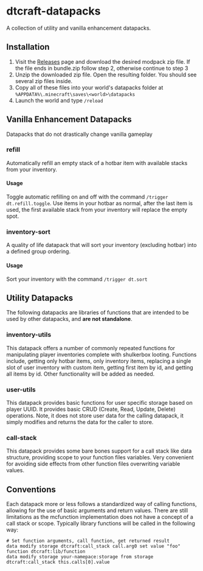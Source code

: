 # dtcraft-datapacks

A collection of utility and vanilla enhancement datapacks.

## Installation

1. Visit the [Releases](https://github.com/dthigpen/dtcraft-datapacks/releases) page and download the desired modpack zip file. If the file ends in bundle.zip follow step 2, otherwise continue to step 3
2. Unzip the downloaded zip file. Open the resulting folder. You should see several zip files inside.
3. Copy all of these files into your world's datapacks folder at `%APPDATA%\.minecraft\saves\<world>\datapacks`
4. Launch the world and type `/reload`

## Vanilla Enhancement Datapacks
Datapacks that do not drastically change vanilla gameplay

### refill
Automatically refill an empty stack of a hotbar item with available stacks from your inventory.

#### Usage
Toggle automatic refilling on and off with the command `/trigger dt.refill.toggle`.
Use items in your hotbar as normal, after the last item is used, the first available stack from your inventory will replace the empty spot.

### inventory-sort
A quality of life datapack that will sort your inventory (excluding hotbar) into a defined group ordering.

#### Usage
Sort your inventory with the command `/trigger dt.sort`

## Utility Datapacks
The following datapacks are libraries of functions that are intended to be used by other datapacks, and **are not standalone**.

### inventory-utils

This datapack offers a number of commonly repeated functions for manipulating player inventories complete with shulkerbox looting. Functions include, getting only hotbar items, only inventory items, replacing a single slot of user inventory with custom item, getting first item by id, and getting all items by id. Other functionality will be added as needed.

### user-utils

This datapack provides basic functions for user specific storage based on player UUID. It provides basic CRUD (Create, Read, Update, Delete) operations. Note, it does not store user data for the calling datapack, it simply modifies and returns the data for the caller to store.

### call-stack
This datapack provides some bare bones support for a call stack like data structure, providing scope to your function files variables. Very convenient for avoiding side effects from other function files overwriting variable values.

## Conventions
Each datapack more or less follows a standardized way of calling functions, allowing for the use of basic arguments and return values. There are still limitations as the mcfunction implementation does not have a concept of a call stack or scope. Typically library functions will be called in the following way:
```
# Set function arguments, call function, get returned result
data modify storage dtcraft:call_stack call.arg0 set value "foo"
function dtcraft:lib/function
data modify storage your-namepace:storage from storage dtcraft:call_stack this.calls[0].value
```

